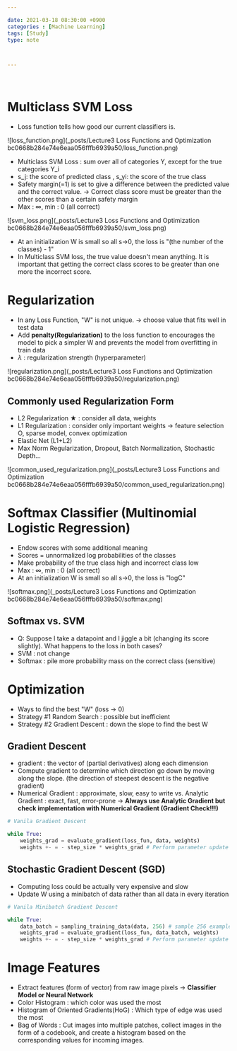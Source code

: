 ```yaml
---

date: 2021-03-18 08:30:00 +0900
categories : [Machine Learning]
tags: [Study]
type: note



---
```

<br/>
 

# Multiclass SVM Loss

- Loss function tells how good our current classifiers is.

![loss_function.png](_posts/Lecture3 Loss Functions and Optimization bc0668b284e74e6eaa056fffb6939a50/loss_function.png)

- Multiclass SVM Loss : sum over all of categories Y, except for the true categories Y_i
- s_j: the score of predicted class , s_yi: the score of the true class
- Safety margin(=1) is set to give a difference between the predicted value and the correct value. → Correct class score must be greater than the other scores than a certain safety margin
- Max : ∞, min : 0 (all correct)

![svm_loss.png](_posts/Lecture3 Loss Functions and Optimization bc0668b284e74e6eaa056fffb6939a50/svm_loss.png)

- At an initialization W is small so all s→0, the loss is "(the number of the classes) - 1"
- In Multiclass SVM loss, the true value doesn't mean anything. It is important that getting the correct class scores to be greater than  one more the incorrect score.

# Regularization

- In any Loss Function, "W" is not unique. → choose value that fits well in test data
- Add **penalty(Regularization)** to the loss function to encourages the model to pick a simpler W and prevents the model from overfitting in train data
- $\lambda$ : regularization strength (hyperparameter)

![regularization.png](_posts/Lecture3 Loss Functions and Optimization bc0668b284e74e6eaa056fffb6939a50/regularization.png)

## Commonly used Regularization Form

- L2 Regularization ★ : consider all data, weights
- L1 Regularization : consider only important weights → feature selection O, sparse model, convex optimization
- Elastic Net (L1+L2)
- Max Norm Regularization, Dropout, Batch Normalization, Stochastic Depth...

![common_used_regularization.png](_posts/Lecture3 Loss Functions and Optimization bc0668b284e74e6eaa056fffb6939a50/common_used_regularization.png)

# Softmax Classifier (Multinomial Logistic Regression)

- Endow scores with some additional meaning
- Scores = unnormalized log probabilities of the classes
- Make probability of the true class high and incorrect class low
- Max : ∞, min : 0 (all correct)
- At an initialization W is small so all s→0, the loss is "logC"

![softmax.png](_posts/Lecture3 Loss Functions and Optimization bc0668b284e74e6eaa056fffb6939a50/softmax.png)

## Softmax vs. SVM

- Q: Suppose I take a datapoint and I jiggle a bit (changing its score slightly). What happens to
the loss in both cases?
- SVM : not change
- Softmax : pile more probability mass on the correct class (sensitive)

# Optimization

- Ways to find the best "W" (loss → 0)
- Strategy #1 Random Search : possible but inefficient
- Strategy #2 Gradient Descent : down the slope to find the best W

## Gradient Descent

- gradient : the vector of (partial derivatives) along each dimension
- Compute gradient to determine which direction go down by moving along the slope. (the direction of steepest descent is the negative gradient)
- Numerical Gradient : approximate, slow, easy to write vs. Analytic Gradient : exact, fast, error-prone → **Always use Analytic Gradient but check implementation with Numerical Gradient (Gradient Check!!!)**

```python
# Vanila Gradient Descent

while True:
	weights_grad = evaluate_gradient(loss_fun, data, weights)
	weights +- = - step_size * weights_grad # Perform parameter update
```

## Stochastic Gradient Descent (SGD)

- Computing loss could be actually very expensive and slow
- Update W using a minibatch of data rather than all data in every iteration

```python
# Vanila Minibatch Gradient Descent

while True:
	data_batch = sampling_training_data(data, 256) # sample 256 examples
	weights_grad = evaluate_gradient(loss_fun, data_batch, weights)
	weights +- = - step_size * weights_grad # Perform parameter update
```

# Image Features

- Extract features (form of vector) from raw image pixels → **Classifier Model or Neural Network**
- Color Histogram : which color was used the most
- Histogram of Oriented Gradients(HoG) : Which type of edge was used the most
- Bag of Words : Cut images into multiple patches, collect images in the form of a codebook, and create a histogram based on the corresponding values for incoming images.
